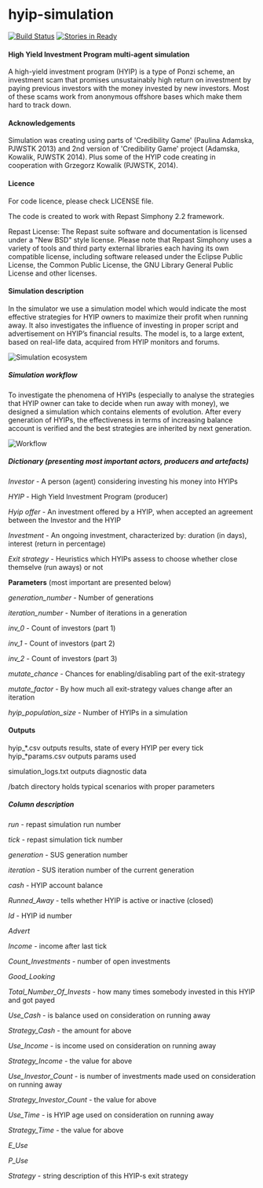 hyip-simulation
===============

[![Build Status](https://drone.io/github.com/ResearchGeek/hyip-simulation/status.png)](https://drone.io/github.com/ResearchGeek/hyip-simulation/latest) 
[![Stories in Ready](https://badge.waffle.io/ResearchGeek/hyip-simulation.svg?label=ready&title=Ready)](http://waffle.io/ResearchGeek/hyip-simulation)

#### High Yield Investment Program multi-agent simulation

A high-yield investment program (HYIP) is a type of Ponzi scheme, an investment scam that promises unsustainably high return on investment by paying previous investors with the money invested by new investors. Most of these scams work from anonymous offshore bases which make them hard to track down.

#### Acknowledgements

Simulation was creating using parts of 'Credibility Game' (Paulina Adamska, PJWSTK 2013) and 2nd version of 'Credibility Game' project (Adamska, Kowalik, PJWSTK 2014). Plus some of the HYIP code creating in cooperation with Grzegorz Kowalik (PJWSTK, 2014).

#### Licence

For code licence, please check LICENSE file.

The code is created to work with Repast Simphony 2.2 framework.

Repast License: The Repast suite software and documentation is licensed under a "New BSD" style license. Please note that Repast Simphony uses a variety of tools and third party external libraries each having its own compatible license, including software released under the Eclipse Public License, the Common Public License, the GNU Library General Public License and other licenses.

#### Simulation description

In the simulator we use a simulation model which would indicate the most effective strategies for HYIP owners to maximize their profit when running away. It also investigates the influence of investing in proper script and advertisement on HYIP’s financial results. The model is, to a large extent, based on real-life data, acquired from HYIP monitors and forums.

![Simulation ecosystem](https://dl.dropboxusercontent.com/u/103068909/hyip-ecosystem.png "Simulation ecosystem")

##### Simulation workflow

To investigate the phenomena of HYIPs (especially to analyse the strategies that HYIP owner can take to decide when run away with money), we designed a simulation which contains elements of evolution. After every generation of HYIPs, the effectiveness in terms of increasing balance account is verified and the best strategies are inherited by next generation.

![Workflow](https://dl.dropboxusercontent.com/u/103068909/hyip-sim-workflow.png "Workflow")

##### Dictionary (presenting most important actors, producers and artefacts)

*Investor* - A person (agent) considering investing his money into HYIPs

*HYIP* - High Yield Investment Program (producer)

*Hyip offer* - An investment offered by a HYIP, when accepted an agreement between the Investor and the HYIP

*Investment* - An ongoing investment, characterized by: duration (in days), interest (return in percentage)

*Exit strategy* - Heuristics which HYIPs assess to choose whether close themselve (run aways) or not

**Parameters** (most important are presented below)

*generation_number* - Number of generations

*iteration_number* - Number of iterations in a generation

*inv_0* - Count of investors (part 1)

*inv_1* - Count of investors (part 2)

*inv_2* - Count of investors (part 3)

*mutate_chance* - Chances for enabling/disabling part of the exit-strategy

*mutate_factor* - By how much all exit-strategy values change after an iteration

*hyip_population_size* - Number of HYIPs in a simulation

#### Outputs

hyip_*.csv outputs results, state of every HYIP per every tick
hyip_*params.csv outputs params used

simulation_logs.txt outputs diagnostic data

/batch directory holds typical scenarios with proper parameters

##### Column description

*run* - repast simulation run number

*tick* - repast simulation tick number

*generation* - SUS generation number

*iteration* - SUS iteration number of the current generation

*cash* - HYIP account balance

*Runned_Away* - tells whether HYIP is active or inactive (closed)

*Id* - HYIP id number

*Advert*

*Income* - income after last tick

*Count_Investments* - number of open investments

*Good_Looking*

*Total_Number_Of_Invests* - how many times somebody invested in this HYIP and got payed

*Use_Cash* - is balance used on consideration on running away

*Strategy_Cash* - the amount for above

*Use_Income* - is income used on consideration on running away

*Strategy_Income* - the value for above

*Use_Investor_Count* - is number of investments made used on consideration on running away

*Strategy_Investor_Count* - the value for above

*Use_Time* - is HYIP age used on consideration on running away

*Strategy_Time* - the value for above

*E_Use*

*P_Use*

*Strategy* - string description of this HYIP-s exit strategy
